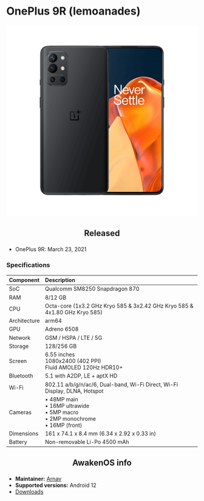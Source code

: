 # OnePlus 9R (lemoanades)

![lemonades](/images/lemonades.png)

## <p align="center"> Released </p>
- OnePlus 9R: March 23, 2021

### Specifications
**Component**	| **Description**
:---------------|:---------------
SoC		| Qualcomm SM8250 Snapdragon 870
RAM		| 8/12 GB
CPU		| Octa-core (1x3.2 GHz Kryo 585 & 3x2.42 GHz Kryo 585 & 4x1.80 GHz Kryo 585)
Architecture	| arm64
GPU		| Adreno 6508
Network		| GSM / HSPA / LTE / 5G
Storage		| 128/256 GB
Screen		| 6.55 inches <br /> 1080x2400 (402 PPI) <br /> Fluid AMOLED 120Hz HDR10+
Bluetooth	| 5.1 with A2DP, LE + aptX HD
Wi-Fi		| 802.11 a/b/g/n/ac/6, Dual-band, Wi-Fi Direct, Wi-Fi Display, DLNA, Hotspot
Cameras		| • 48MP main <br /> • 16MP ultrawide <br /> • 5MP macro <br /> • 2MP monochrome <br /> • 16MP (front)
Dimensions	| 161 x 74.1 x 8.4 mm (6.34 x 2.92 x 0.33 in)
Battery		| Non-removable Li-Po 4500 mAh

## <p align="center"> AwakenOS info </p>
* **Maintainer:**	  [Arnav](https://github.com/arnavpuranik)
* **Supported versions:** Android 12
* [Downloads](https://sourceforge.net/projects/project-awaken/files/lemonades/)
